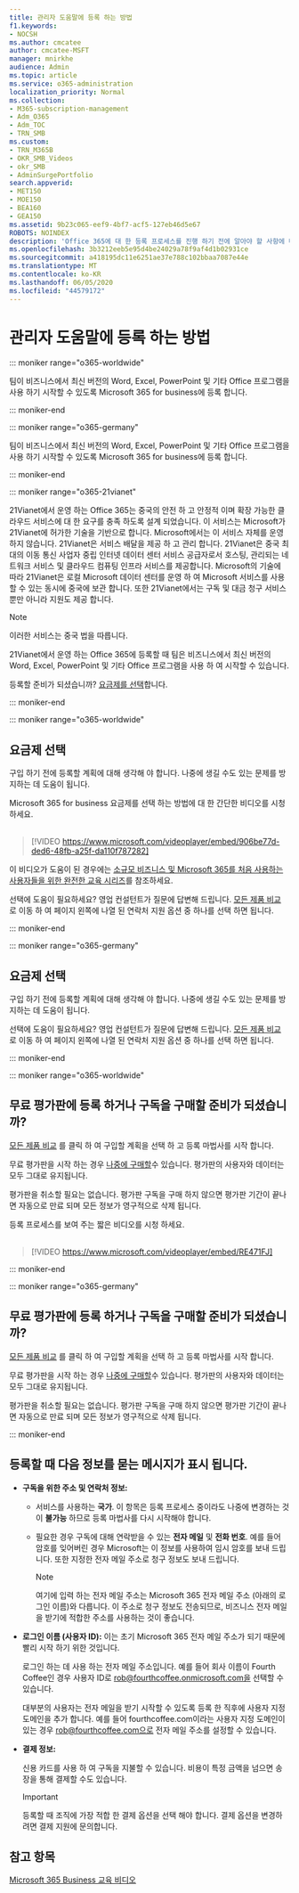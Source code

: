 ```yaml
---
title: 관리자 도움말에 등록 하는 방법
f1.keywords:
- NOCSH
ms.author: cmcatee
author: cmcatee-MSFT
manager: mnirkhe
audience: Admin
ms.topic: article
ms.service: o365-administration
localization_priority: Normal
ms.collection:
- M365-subscription-management
- Adm_O365
- Adm_TOC
- TRN_SMB
ms.custom:
- TRN_M365B
- OKR_SMB_Videos
- okr_SMB
- AdminSurgePortfolio
search.appverid:
- MET150
- MOE150
- BEA160
- GEA150
ms.assetid: 9b23c065-eef9-4bf7-acf5-127eb46d5e67
ROBOTS: NOINDEX
description: 'Office 365에 대 한 등록 프로세스를 진행 하기 전에 알아야 할 사항에 대해 알아봅니다. '
ms.openlocfilehash: 3b3212eeb5e95d4be24029a78f9af4d1b02931ce
ms.sourcegitcommit: a418195dc11e6251ae37e788c102bbaa7087e44e
ms.translationtype: MT
ms.contentlocale: ko-KR
ms.lasthandoff: 06/05/2020
ms.locfileid: "44579172"
---
```

# <a name="how-to-sign-up---admin-help"></a>관리자 도움말에 등록 하는 방법

::: moniker range="o365-worldwide"

팀이 비즈니스에서 최신 버전의 Word, Excel, PowerPoint 및 기타 Office 프로그램을 사용 하기 시작할 수 있도록 Microsoft 365 for business에 등록 합니다.
  
::: moniker-end

::: moniker range="o365-germany"

팀이 비즈니스에서 최신 버전의 Word, Excel, PowerPoint 및 기타 Office 프로그램을 사용 하기 시작할 수 있도록 Microsoft 365 for business에 등록 합니다.
  
::: moniker-end

::: moniker range="o365-21vianet"

21Vianet에서 운영 하는 Office 365는 중국의 안전 하 고 안정적 이며 확장 가능한 클라우드 서비스에 대 한 요구를 충족 하도록 설계 되었습니다. 이 서비스는 Microsoft가 21Vianet에 허가한 기술을 기반으로 합니다. Microsoft에서는 이 서비스 자체를 운영하지 않습니다. 21Vianet은 서비스 배달을 제공 하 고 관리 합니다. 21Vianet은 중국 최대의 이동 통신 사업자 중립 인터넷 데이터 센터 서비스 공급자로서 호스팅, 관리되는 네트워크 서비스 및 클라우드 컴퓨팅 인프라 서비스를 제공합니다. Microsoft의 기술에 따라 21Vianet은 로컬 Microsoft 데이터 센터를 운영 하 여 Microsoft 서비스를 사용할 수 있는 동시에 중국에 보관 합니다. 또한 21Vianet에서는 구독 및 대금 청구 서비스 뿐만 아니라 지원도 제공 합니다.
  
> [!NOTE]
> 이러한 서비스는 중국 법을 따릅니다.
  
21Vianet에서 운영 하는 Office 365에 등록할 때 팀은 비즈니스에서 최신 버전의 Word, Excel, PowerPoint 및 기타 Office 프로그램을 사용 하 여 시작할 수 있습니다.
  
등록할 준비가 되셨습니까? [요금제를 선택](https://products.office.com/zh-cn/business/compare-office-365-for-business-plans)합니다.
  
::: moniker-end

::: moniker range="o365-worldwide"
## <a name="choose-a-plan"></a>요금제 선택

구입 하기 전에 등록할 계획에 대해 생각해 야 합니다. 나중에 생길 수도 있는 문제를 방지하는 데 도움이 됩니다.

Microsoft 365 for business 요금제를 선택 하는 방법에 대 한 간단한 비디오를 시청 하세요.<br><br>

> [!VIDEO https://www.microsoft.com/videoplayer/embed/906be77d-ded6-48fb-a25f-da110f787282]

이 비디오가 도움이 된 경우에는 [소규모 비즈니스 및 Microsoft 365를 처음 사용하는 사용자들을 위한 완전한 교육 시리즈](https://support.office.com/article/6ab4bbcd-79cf-4000-a0bd-d42ce4d12816)를 참조하세요.

선택에 도움이 필요하세요? 영업 컨설턴트가 질문에 답변해 드립니다. [모든 제품 비교](https://products.office.com/compare-all-microsoft-office-products?tab=2) 로 이동 하 여 페이지 왼쪽에 나열 된 연락처 지원 옵션 중 하나를 선택 하면 됩니다.
  
::: moniker-end

::: moniker range="o365-germany"
## <a name="choose-a-plan"></a>요금제 선택

구입 하기 전에 등록할 계획에 대해 생각해 야 합니다. 나중에 생길 수도 있는 문제를 방지하는 데 도움이 됩니다.
  
선택에 도움이 필요하세요? 영업 컨설턴트가 질문에 답변해 드립니다. [모든 제품 비교](https://products.office.com/compare-all-microsoft-office-products?tab=2) 로 이동 하 여 페이지 왼쪽에 나열 된 연락처 지원 옵션 중 하나를 선택 하면 됩니다. 
  
::: moniker-end

::: moniker range="o365-worldwide"
## <a name="ready-to-sign-up-for-a-free-trial-or-buy-a-subscription"></a>무료 평가판에 등록 하거나 구독을 구매할 준비가 되셨습니까?

[모든 제품 비교](https://products.office.com/compare-all-microsoft-office-products?tab=2) 를 클릭 하 여 구입할 계획을 선택 하 고 등록 마법사를 시작 합니다. 
  
무료 평가판을 시작 하는 경우 [나중에 구매할](../../commerce/buy-a-subscription-from-your-free-trial.md)수 있습니다. 평가판의 사용자와 데이터는 모두 그대로 유지됩니다.
  
평가판을 취소할 필요는 없습니다. 평가판 구독을 구매 하지 않으면 평가판 기간이 끝나면 자동으로 만료 되며 모든 정보가 영구적으로 삭제 됩니다.

등록 프로세스를 보여 주는 짧은 비디오를 시청 하세요.<br><br>

> [!VIDEO https://www.microsoft.com/videoplayer/embed/RE471FJ] 
 
::: moniker-end

::: moniker range="o365-germany"
## <a name="ready-to-sign-up-for-a-free-trial-or-buy-a-subscription"></a>무료 평가판에 등록 하거나 구독을 구매할 준비가 되셨습니까?

[모든 제품 비교](https://products.office.com/compare-all-microsoft-office-products?tab=2) 를 클릭 하 여 구입할 계획을 선택 하 고 등록 마법사를 시작 합니다. 
  
무료 평가판을 시작 하는 경우 [나중에 구매할](../../commerce/buy-a-subscription-from-your-free-trial.md)수 있습니다. 평가판의 사용자와 데이터는 모두 그대로 유지됩니다.
  
평가판을 취소할 필요는 없습니다. 평가판 구독을 구매 하지 않으면 평가판 기간이 끝나면 자동으로 만료 되며 모든 정보가 영구적으로 삭제 됩니다.
  
::: moniker-end

## <a name="youll-be-asked-for-the-following-information-when-you-sign-up"></a>등록할 때 다음 정보를 묻는 메시지가 표시 됩니다.

- **구독을 위한 주소 및 연락처 정보:**

  - 서비스를 사용하는 **국가**. 이 항목은 등록 프로세스 중이라도 나중에 변경하는 것이 **불가능** 하므로 등록 마법사를 다시 시작해야 합니다.

  - 필요한 경우 구독에 대해 연락받을 수 있는 **전자 메일** 및 **전화 번호**. 예를 들어 암호를 잊어버린 경우 Microsoft는 이 정보를 사용하여 임시 암호를 보내 드립니다. 또한 지정한 전자 메일 주소로 청구 정보도 보내 드립니다.

    > [!NOTE]
    > 여기에 입력 하는 전자 메일 주소는 Microsoft 365 전자 메일 주소 (아래의 로그인 이름)와 다릅니다. 이 주소로 청구 정보도 전송되므로, 비즈니스 전자 메일을 받기에 적합한 주소를 사용하는 것이 좋습니다.
  
- **로그인 이름 (사용자 ID):** 이는 초기 Microsoft 365 전자 메일 주소가 되기 때문에 빨리 시작 하기 위한 것입니다.

    로그인 하는 데 사용 하는 전자 메일 주소입니다. 예를 들어 회사 이름이 Fourth Coffee인 경우 사용자 ID로 rob@fourthcoffee.onmicrosoft.com을 선택할 수 있습니다.

    대부분의 사용자는 전자 메일을 받기 시작할 수 있도록 등록 한 직후에 사용자 지정 도메인을 추가 합니다. 예를 들어 fourthcoffee.com이라는 사용자 지정 도메인이 있는 경우 rob@fourthcoffee.com으로 전자 메일 주소를 설정할 수 있습니다.

- **결제 정보:**

    신용 카드를 사용 하 여 구독을 지불할 수 있습니다. 비용이 특정 금액을 넘으면 송장을 통해 결제할 수도 있습니다.

    > [!IMPORTANT]
    >  등록할 때 조직에 가장 적합 한 결제 옵션을 선택 해야 합니다. 결제 옵션을 변경하려면 결제 지원에 문의합니다.

## <a name="see-also"></a>참고 항목

[Microsoft 365 Business 교육 비디오](https://support.office.com/article/6ab4bbcd-79cf-4000-a0bd-d42ce4d12816)